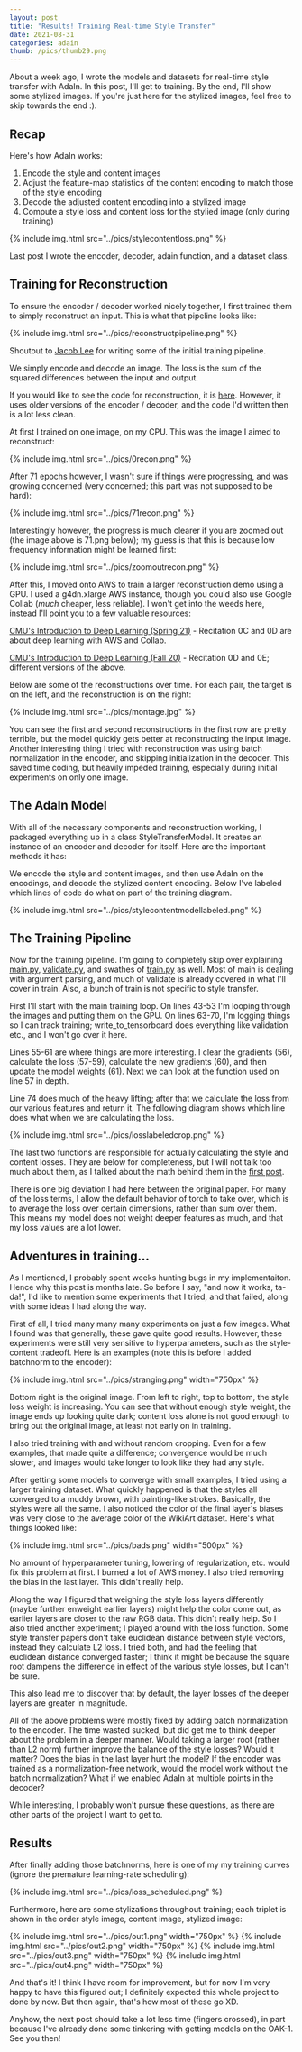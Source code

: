 ```yaml
---
layout: post
title: "Results! Training Real-time Style Transfer"
date: 2021-08-31
categories: adain
thumb: /pics/thumb29.png
---
```


About a week ago, I wrote the models and datasets for real-time style transfer with AdaIn. In this post, I'll get to training. By the end, I'll show some stylized images. If you're just here for the stylized images, feel free to skip towards the end :).

## Recap

Here's how AdaIn works:

1. Encode the style and content images
2. Adjust the feature-map statistics of the content encoding to match those of the style encoding
3. Decode the adjusted content encoding into a stylized image
4. Compute a style loss and content loss for the stylied image (only during training)

{% include img.html src="../pics/stylecontentloss.png" %}

Last post I wrote the encoder, decoder, adain function, and a dataset class.


## Training for Reconstruction

To ensure the encoder / decoder worked nicely together, I first trained them to simply reconstruct an input. This is what that pipeline looks like:

{% include img.html src="../pics/reconstructpipeline.png" %}

Shoutout to [Jacob Lee](https://github.com/jacoblee628) for writing some of the initial training pipeline.

We simply encode and decode an image. The loss is the sum of the squared differences between the input and output.

If you would like to see the code for reconstruction, it is [here](https://github.com/J3698/AdaIN-reimplementation/tree/77f9c1f3a65bc0dcf9e93f9a94a2df6cf71deaed). However, it uses older versions of the encoder / decoder, and the code I'd written then is a lot less clean.

At first I trained on one image, on my CPU. This was the image I aimed to reconstruct:

{% include img.html src="../pics/0recon.png" %}

After 71 epochs however, I wasn't sure if things were progressing, and was growing concerned (very concerned; this part was not supposed to be hard):

{% include img.html src="../pics/71recon.png" %}

Interestingly however, the progress is much clearer if you are zoomed out (the image above is 71.png below); my guess is that this is because low frequency information might be learned first:

{% include img.html src="../pics/zoomoutrecon.png" %}

After this, I moved onto AWS to train a larger reconstruction demo using a GPU. I used a g4dn.xlarge AWS instance, though you could also use Google Collab (_much_ cheaper, less reliable). I won't get into the weeds here, instead I'll point you to a few valuable resources:

[CMU's Introduction to Deep Learning (Spring 21)](http://deeplearning.cs.cmu.edu/S21/index.html#recitations) - Recitation 0C and 0D are about deep learning with AWS and Collab.

[CMU's Introduction to Deep Learning (Fall 20)](http://deeplearning.cs.cmu.edu/F20/index.html#recitations) - Recitation 0D and 0E; different versions of the above.

Below are some of the reconstructions over time. For each pair, the target is on the left, and the reconstruction is on the right:

{% include img.html src="../pics/montage.jpg" %}

You can see the first and second reconstructions in the first row are pretty terrible, but the model quickly gets better at reconstructing the input image.
Another interesting thing I tried with reconstruction was using batch normalization in the encoder, and skipping initialization in the decoder. This saved time coding, but heavily impeded training, especially during initial experiments on only one image.

## The AdaIn Model

With all of the necessary components and reconstruction working, I packaged everything up in a class <span class="code">StyleTransferModel</span>. It creates an instance of an encoder and decoder for itself. Here are the important methods it has:

<script src="https://emgithub.com/embed.js?target=https%3A%2F%2Fgithub.com%2FJ3698%2FAdaIN-reimplementation%2Fblob%2Fpost-two%2Ftraining%2Fadain_model.py%23L15-L26&style=github&showBorder=on&showLineNumbers=on&showFileMeta=on&showCopy=on"></script>

We encode the style and content images, and then use AdaIn on the encodings, and decode the stylized content encoding. Below I've labeled which lines of code do what on part of the training diagram.

{% include img.html src="../pics/stylecontentmodellabeled.png" %}

## The Training Pipeline

Now for the training pipeline. I'm going to completely skip over explaining <a href="https://github.com/J3698/AdaIN-reimplementation/blob/post-two/main.py"><span class="code">main.py</span></a>, <a href="https://github.com/J3698/AdaIN-reimplementation/blob/post-two/validate.py"><span class="code">validate.py</span></a>, and swathes of <a href="https://github.com/J3698/AdaIN-reimplementation/blob/post-two/train.py"><span class="code">train.py</span></a> as well. Most of main is dealing with argument parsing, and much of validate is already covered in what I'll cover in train. Also, a bunch of train is not specific to style transfer.

<script src="https://emgithub.com/embed.js?target=https%3A%2F%2Fgithub.com%2FJ3698%2FAdaIN-reimplementation%2Fblob%2Fpost-two%2Ftraining%2Ftrain.py%23L43-L70&style=github&showBorder=on&showLineNumbers=on&showFileMeta=on&showCopy=on"></script>

First I'll start with the main training loop. On lines 43-53 I'm looping through the images and putting them on the GPU. On lines 63-70, I'm logging things so I can track training; <span class="code">write_to_tensorboard</span> does everything like validation etc., and I won't go over it here.

Lines 55-61 are where things are more interesting. I clear the gradients (56), calculate the loss (57-59), calculate the new gradients (60), and then update the model weights (61). Next we can look at the function used on line 57 in depth.

<script src="https://emgithub.com/embed.js?target=https%3A%2F%2Fgithub.com%2FJ3698%2FAdaIN-reimplementation%2Fblob%2Fpost-two%2Ftraining%2Ftrain.py%23L73-L79&style=github&showBorder=on&showLineNumbers=on&showFileMeta=on&showCopy=on"></script>

Line 74 does much of the heavy lifting; after that we calculate the loss from our various features and return it. The following diagram shows which line does what when we are calculating the loss.

{% include img.html src="../pics/losslabeledcrop.png" %}

The last two functions are responsible for actually calculating the style and content losses. They are below for completeness, but I will not talk too much about them, as I talked about the math behind them in the [first post](./real-time-style-transfer-with-adain-explained).

There is one big deviation I had here between the original paper. For many of the loss terms, I allow the default behavior of torch to take over, which is to average the loss over certain dimensions, rather than sum over them. This means my model does not weight deeper features as much, and that my loss values are a lot lower.

<script src="https://emgithub.com/embed.js?target=https%3A%2F%2Fgithub.com%2FJ3698%2FAdaIN-reimplementation%2Fblob%2Fpost-two%2Ftraining%2Ftrain.py%23L82-L98&style=github&showBorder=on&showLineNumbers=on&showFileMeta=on&showCopy=on"></script>


## Adventures in training...

As I mentioned, I probably spent weeks hunting bugs in my implementaiton. Hence why this post is months late. So before I say, "and now it works, ta-da!", I'd like to mention some experiments that I tried, and that failed, along with some ideas I had along the way.

First of all, I tried many many many experiments on just a few images. What I found was that generally, these gave quite good results. However, these experiments were still very sensitive to hyperparameters, such as the style-content tradeoff. Here is an examples (note this is before I added batchnorm to the encoder):

{% include img.html src="../pics/stranging.png" width="750px" %}

Bottom right is the original image. From left to right, top to bottom, the style loss weight is increasing. You can see that without enough style weight, the image ends up looking quite dark; content loss alone is not good enough to bring out the original image, at least not early on in training.

I also tried training with and without random cropping. Even for a few examples, that made quite a difference; convergence would be much slower, and images would take longer to look like they had any style.

After getting some models to converge with small examples, I tried using a larger training dataset. What quickly happened is that the styles all converged to a muddy brown, with painting-like strokes. Basically, the styles were all the same. I also noticed the color of the final layer's biases was very close to the average color of the WikiArt dataset. Here's what things looked like:

{% include img.html src="../pics/bads.png" width="500px" %}

No amount of hyperparameter tuning, lowering of regularization, etc. would fix this problem at first. I burned a lot of AWS money. I also tried removing the bias in the last layer. This didn't really help.

Along the way I figured that weighing the style loss layers differently (maybe further enweight earlier layers) might help the color come out, as earlier layers are closer to the raw RGB data. This didn't really help. So I also tried another experiment; I played around with the loss function. Some style transfer papers don't take euclidean distance between style vectors, instead they calculate L2 loss. I tried both, and had the feeling that euclidean distance converged faster; I think it might be because the square root dampens the difference in effect of the various style losses, but I can't be sure.

This also lead me to discover that by default, the layer losses of the deeper layers are greater in magnitude.

All of the above problems were mostly fixed by adding batch normalization to the encoder. The time wasted sucked, but did get me to think deeper about the problem in a deeper manner. Would taking a larger root (rather than L2 norm) further improve the balance of the style losses? Would it matter? Does the bias in the last layer hurt the model? If the encoder was trained as a normalization-free network, would the model work without the batch normalization? What if we enabled AdaIn at multiple points in the decoder?

While interesting, I probably won't pursue these questions, as there are other parts of the project I want to get to.


## Results

After finally adding those batchnorms, here is one of my my training curves (ignore the premature learning-rate scheduling):

{% include img.html src="../pics/loss_scheduled.png" %}

Furthermore, here are some stylizations throughout training; each triplet is shown in the order style image, content image, stylized image:

{% include img.html src="../pics/out1.png" width="750px" %}
{% include img.html src="../pics/out2.png" width="750px" %}
{% include img.html src="../pics/out3.png" width="750px" %}
{% include img.html src="../pics/out4.png" width="750px" %}


And that's it! I think I have room for improvement, but for now I'm very happy to have this figured out; I definitely expected this whole project to done by now. But then again, that's how most of these go XD.

Anyhow, the next post should take a lot less time (fingers crossed), in part because I've already done some tinkering with getting models on the OAK-1. See you then!
